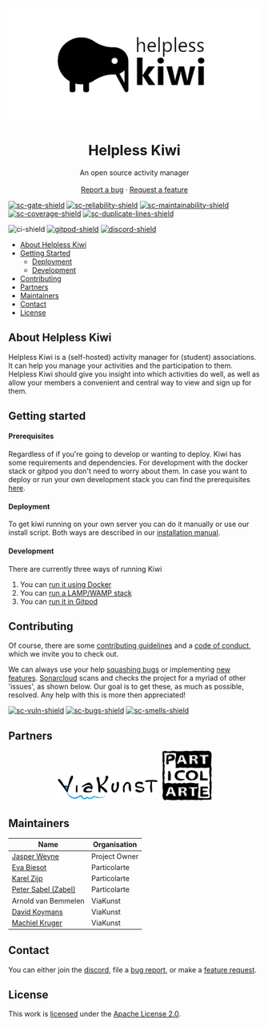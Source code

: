 <p align="center">
    <img src="https://raw.githubusercontent.com/jasperweyne/helpless-kiwi/master/assets/image/readme-header.png" alt="helpless-kiwi" style="max-width:100%;">
</p>
<h1 align="center">Helpless Kiwi</h1>
<p align="center">An open source activity manager
<br />
<br />
<a href="https://github.com/jasperweyne/helpless-kiwi/issues/new?assignees=&labels=&template=bug_report.md&title=">Report a bug</a>
·
<a href="https://github.com/jasperweyne/helpless-kiwi/issues/new?assignees=&labels=&template=feature_request.md&title=">Request a feature</a>
<br />
</p>
  
[![sc-gate-shield]][sc-project-url] [![sc-reliability-shield]][sc-project-url] [![sc-maintainability-shield]][sc-project-url] [![sc-coverage-shield]][sc-project-url] [![sc-duplicate-lines-shield]][sc-project-url]

![ci-shield] [![gitpod-shield]][gitpod-url] [![discord-shield]]([discord-url])

- [About Helpless Kiwi](#about-helpless-kiwi)
- [Getting Started](#getting-started)
	- [Deployment](#deployment)
	- [Development](#development)
- [Contributing](#contributing)
- [Partners](#partners)
- [Maintainers](#maintainers)
- [Contact](#contact)
- [License](#license)


## About Helpless Kiwi
Helpless Kiwi is a (self-hosted) activity manager for (student) associations.
It can help you manage your activities and the participation to them. Helpless
Kiwi should give you insight into which activities do well, as well as allow
your members a convenient and central way to view and sign up for them.

## Getting started
#### Prerequisites
Regardless of if you're going to develop or wanting to deploy. Kiwi has some
requirements and dependencies. For development with the docker stack or gitpod
you don't need to worry about them. In case you want to deploy or run your own
development stack you can find the prerequisites [here](PREREQUISITES.md). 

#### Deployment
To get kiwi running on your own server you can do it manually or use our
install script. Both ways are described in our [installation
manual](DEPLOY.md).

#### Development
There are currently three ways of running Kiwi
1. You can [run it using Docker](DOCKER.md)
2. You can [run a LAMP/WAMP stack](DEV.md)
3. You can [run it in Gitpod](https://gitpod.io/#https://github.com/jasperweyne/helpless-kiwi)

## Contributing
Of course, there are some [contributing guidelines](CONTRIBUTING.md) and a
[code of conduct](CODE_OF_CONDUCT.md), which we invite you to check out.

We can always use your help [squashing bugs][bug-list-url] or implementing [new
features][feature-list-url]. [Sonarcloud][sc-project-url] scans and checks the
project for a myriad of other 'issues', as shown below. Our goal is to get
these, as much as possible, resolved. Any help with this is more then
appreciated!


[![sc-vuln-shield]][sc-project-url] [![sc-bugs-shield]][sc-project-url] [![sc-smells-shield]][sc-project-url]

## Partners
<p align="center">
<a href="https://viakunst-utrecht.nl/"><img src="https://raw.githubusercontent.com/jasperweyne/helpless-kiwi/develop/assets/image/readme-viakunst.png" alt="viakunst" height="50px"></a>
<a href="https://particolarte.nl/"><img src="https://raw.githubusercontent.com/jasperweyne/helpless-kiwi/develop/assets/image/readme-particolarte.png" alt="particolarte" height="100px"></a>
</p>

## Maintainers
| **Name**                                           | **Organisation** |
| -------------------------------------------------- | ---------------- |
| [Jasper Weyne](https://github.com/jasperweyne)     | Project Owner    |
| [Eva Biesot](https://github.com/eeeevieb)          | Particolarte     |
| [Karel Zijp](https://github.com/zpks)              | Particolarte     |
| [Peter Sabel (Zabel)](https://github.com/A-Daneel) | Particolarte     |
| Arnold van Bemmelen                                | ViaKunst         |
| [David Koymans](https://github.com/DavidckPixel)   | ViaKunst         |
| [Machiel Kruger](https://github.com/mkrugr)        | ViaKunst         |

## Contact
You can either join the [discord](https://discord.gg/4HUmvEnXn8), file a [bug
report][bug-create-url], or make a [feature request][feature-create-url].

## License
This work is [licensed](https://github.com/jasperweyne/helpless-kiwi/blob/develop/LICENSE) under the [Apache License 2.0](https://www.apache.org/licenses/LICENSE-2.0).

[sc-project-url]: https://sonarcloud.io/dashboard?id=jasperweyne_helpless-kiwi
[sc-gate-shield]: https://sonarcloud.io/api/project_badges/measure?project=jasperweyne_helpless-kiwi&metric=alert_status
[sc-reliability-shield]: https://sonarcloud.io/api/project_badges/measure?project=jasperweyne_helpless-kiwi&metric=reliability_rating
[sc-maintainability-shield]: https://sonarcloud.io/api/project_badges/measure?project=jasperweyne_helpless-kiwi&metric=sqale_rating
[sc-coverage-shield]: https://sonarcloud.io/api/project_badges/measure?project=jasperweyne_helpless-kiwi&metric=coverage
[sc-duplicate-lines-shield]: https://sonarcloud.io/api/project_badges/measure?project=jasperweyne_helpless-kiwi&metric=duplicated_lines_density
[sc-bugs-shield]: https://sonarcloud.io/api/project_badges/measure?project=jasperweyne_helpless-kiwi&metric=bugs
[sc-smells-shield]: https://sonarcloud.io/api/project_badges/measure?project=jasperweyne_helpless-kiwi&metric=code_smells
[sc-vuln-shield]: https://sonarcloud.io/api/project_badges/measure?project=jasperweyne_helpless-kiwi&metric=vulnerabilities

[gitpod-url]: https://gitpod.io/#https://github.com/jasperweyne/helpless-kiwi
[gitpod-shield]: https://img.shields.io/badge/Gitpod-ready--to--code-success?logo=gitpod

[discord-url]: https://discord.gg/4HUmvEnXn8
[discord-shield]: https://img.shields.io/discord/838843751509393458?label=discord&logo=discord

[ci-shield]: https://github.com/jasperweyne/helpless-kiwi/workflows/CI/badge.svg?branch=develop


[bug-list-url]: https://github.com/jasperweyne/helpless-kiwi/issues?q=is%3Aissue+is%3Aopen+label%3A%22type%3A+bug%22
[bug-create-url]: https://github.com/jasperweyne/helpless-kiwi/issues/new?assignees=&labels=&template=bug_report.md&title=
[feature-list-url]: https://github.com/jasperweyne/helpless-kiwi/issues?q=is%3Aissue+is%3Aopen+label%3A%22type%3A+feature%22
[feature-create-url]: https://github.com/jasperweyne/helpless-kiwi/issues/new?assignees=&labels=&template=feature_request.md&title=

